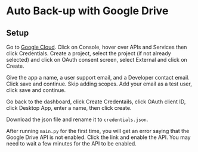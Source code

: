 # Auto Back-up with Google Drive

## Setup

Go to [Google Cloud](https://cloud.google.com). Click on Console, hover over APIs and Services then click Credentials. Create a project, select the project (if not already selected) and click on OAuth consent screen, select External and click on Create.

Give the app a name, a user support email, and a Developer contact email. Click save and continue. Skip adding scopes. Add your email as a test user, click save and continue.

Go back to the dashboard, click Create Credentails, click OAuth client ID, click Desktop App, enter a name, then click create.

Download the json file and rename it to `credentials.json`.

After running `main.py` for the first time, you will get an error saying that the Google Drive API is not enabled. Click the link and enable the API. You may need to wait a few minutes for the API to be enabled.